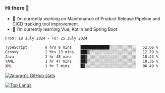 ### Hi there 👋

- 🔭 I’m currently working on Maintenance of Product Release Pipeline and CICD tracking tool improvement
- 🌱 I’m currently learning Vue, Kotlin and Spring Boot

<!--START_SECTION:waka-->

```txt
From: 18 July 2024 - To: 25 July 2024

TypeScript        9 hrs 8 mins    █████████████░░░░░░░░░░░░   52.66 %
Groovy            2 hrs 13 mins   ███▒░░░░░░░░░░░░░░░░░░░░░   12.79 %
Java              1 hr 48 mins    ██▓░░░░░░░░░░░░░░░░░░░░░░   10.43 %
YAML              1 hr 47 mins    ██▓░░░░░░░░░░░░░░░░░░░░░░   10.36 %
XML               1 hr 7 mins     █▓░░░░░░░░░░░░░░░░░░░░░░░   06.49 %
```

<!--END_SECTION:waka-->

[![Anurag's GitHub stats](https://github-readme-stats.vercel.app/api?username=yunhao981&show_icons=true&theme=solarized-dark)](https://github.com/anuraghazra/github-readme-stats)

[![Top Langs](https://github-readme-stats.vercel.app/api/top-langs/?username=yunhao981&theme=solarized-dark&layout=compact)](https://github.com/anuraghazra/github-readme-stats)

<!--
**yunhao981/yunhao981** is a ✨ _special_ ✨ repository because its `README.md` (this file) appears on your GitHub profile.

Here are some ideas to get you started:

- 🔭 I’m currently working on Maintenance of Release Pipeline and CICD tracking tool improvement
- 🌱 I’m currently learning Vue, Kotlin and Spring Boot
- 👯 I’m looking to collaborate on ...
- 🤔 I’m looking for help with ...
- 💬 Ask me about ...
- 📫 How to reach me: ...
- 😄 Pronouns: ...
- ⚡ Fun fact: ...
-->



